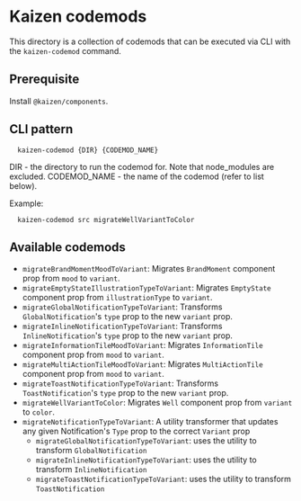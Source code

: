 
# Kaizen codemods
This directory is a collection of codemods that can be executed via CLI with the `kaizen-codemod` command.

## Prerequisite
Install `@kaizen/components`.

## CLI pattern

```
  kaizen-codemod {DIR} {CODEMOD_NAME}
```

DIR - the directory to run the codemod for. Note that node_modules are excluded.
CODEMOD_NAME - the name of the codemod (refer to list below).

Example:
```
  kaizen-codemod src migrateWellVariantToColor
```

## Available codemods
- `migrateBrandMomentMoodToVariant`: Migrates `BrandMoment` component prop from `mood` to `variant`.
- `migrateEmptyStateIllustrationTypeToVariant`: Migrates `EmptyState` component prop from `illustrationType` to `variant`.
- `migrateGlobalNotificationTypeToVariant`: Transforms `GlobalNotification`'s `type` prop to the new `variant` prop.
- `migrateInlineNotificationTypeToVariant`: Transforms `InlineNotification`'s `type` prop to the new `variant` prop.
- `migrateInformationTileMoodToVariant`: Migrates `InformationTile` component prop from `mood` to `variant`.
- `migrateMultiActionTileMoodToVariant`: Migrates `MultiActionTile` component prop from `mood` to `variant`.
- `migrateToastNotificationTypeToVariant`: Transforms `ToastNotification`'s `type` prop to the new `variant` prop.
- `migrateWellVariantToColor`: Migrates `Well` component prop from `variant` to `color`.
- `migrateNotificationTypeToVariant`: A utility transformer that updates any given Notification's `Type` prop to the correct `Variant` prop
  - `migrateGlobalNotificationTypeToVariant`: uses the utility to transform `GlobalNotification`
  - `migrateInlineNotificationTypeToVariant`: uses the utility to transform `InlineNotification`
  - `migrateToastNotificationTypeToVariant`: uses the utility to transform `ToastNotification`
